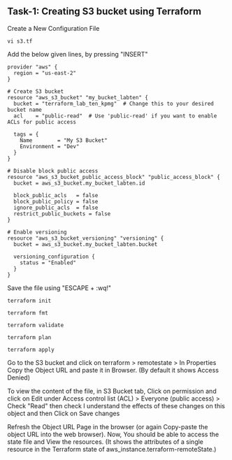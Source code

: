 ## Task-1: Creating S3 bucket using Terraform

Create a New Configuration File
```
vi s3.tf
```
Add the below given lines, by pressing "INSERT"
```
provider "aws" {
  region = "us-east-2"
}

# Create S3 bucket
resource "aws_s3_bucket" "my_bucket_labten" {
  bucket = "terraform_lab_ten_kpmg"  # Change this to your desired bucket name
  acl    = "public-read"  # Use 'public-read' if you want to enable ACLs for public access

  tags = {
    Name        = "My S3 Bucket"
    Environment = "Dev"
  }
}

# Disable block public access
resource "aws_s3_bucket_public_access_block" "public_access_block" {
  bucket = aws_s3_bucket.my_bucket_labten.id

  block_public_acls   = false
  block_public_policy = false
  ignore_public_acls  = false
  restrict_public_buckets = false
}

# Enable versioning
resource "aws_s3_bucket_versioning" "versioning" {
  bucket = aws_s3_bucket.my_bucket_labten.bucket

  versioning_configuration {
    status = "Enabled"
  }
}

```
Save the file using "ESCAPE + :wq!"
```
terraform init
```
```
terraform fmt
```
```
terraform validate
```
```
terraform plan
```
```
terraform apply
```
Go to the S3 bucket and click on terraform > remotestate > In Properties Copy the Object URL and paste it in Browser. (By default it shows Access Denied)

To view the content of the file, in S3 Bucket tab, Click on permission and click on Edit under Access control list (ACL) > Everyone (public access) > Check "Read" then check I understand the effects of these changes on this object and then Click on Save changes

Refresh the Object URL Page in the browser (or again Copy-paste the object URL into the web browser).
Now, You should be able to access the state file and View the resources. (It shows the attributes of a single resource in the Terraform state of aws_instance.terraform-remoteState.)


